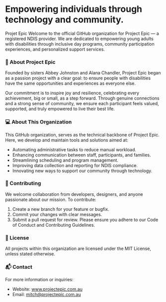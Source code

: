 # Empowering individuals through technology and community.

Projet Epic
Welcome to the official GitHub organization for Project Epic — a registered NDIS provider. We are dedicated to empowering young adults with disabilities through inclusive day programs, community participation experiences, and personalized support services.

### 🌟 About Project Epic
Founded by sisters Abbey Johnston and Alana Chandler, Project Epic began as a passion project with a clear goal: to ensure people with disabilities have the same opportunities and experiences as everyone else.

Our commitment is to inspire joy and resilience, celebrating every achievement, big or small, as a step forward. Through genuine connections and a strong sense of community, we ensure each participant feels valued, supported, and truly empowered to live their best life.

### 💻 About This Organization
This GitHub organization, serves as the technical backbone of Project Epic. Here, we develop and maintain tools and solutions aimed at:
- Automating administrative tasks to reduce manual workload.
- Enhancing communication between staff, participants, and families.
- Streamlining scheduling and program management.
- Improving data collection and reporting for NDIS compliance.
- Innovating new ways to support our community through technology.

### 🤝 Contributing
We welcome collaboration from developers, designers, and anyone passionate about our mission. To contribute:
1. Create a new branch for your feature or bugfix.
2. Commit your changes with clear messages.
3. Submit a pull request for review.
Please ensure you adhere to our Code of Conduct and Contributing Guidelines.

### 📄 License
All projects within this organization are licensed under the MIT License, unless stated otherwise.

### 📬 Contact
For more information or inquiries:
- Website: www.projectepic.com.au
- Email: mitch@projectepic.com.au
